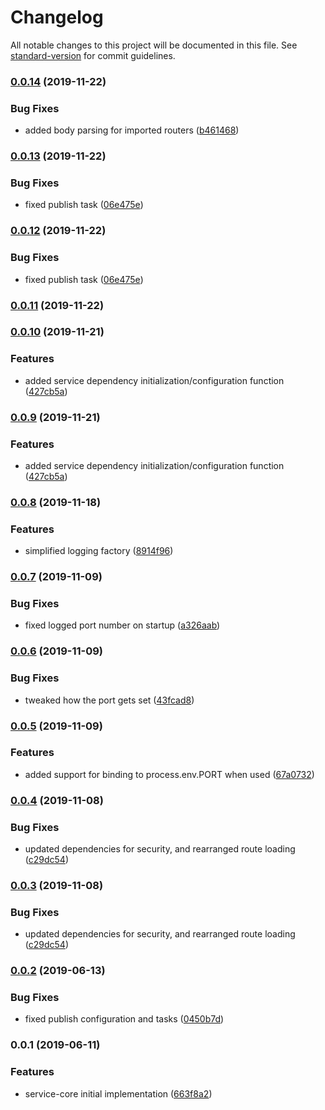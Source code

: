 # Changelog

All notable changes to this project will be documented in this file. See [standard-version](https://github.com/conventional-changelog/standard-version) for commit guidelines.

### [0.0.14](https://github.com/ryexley/service-core/compare/v0.0.13...v0.0.14) (2019-11-22)


### Bug Fixes

* added body parsing for imported routers ([b461468](https://github.com/ryexley/service-core/commit/b46146874da180eb52a5b1e883e463b193049514))

### [0.0.13](https://github.com/ryexley/service-core/compare/v0.0.11...v0.0.13) (2019-11-22)


### Bug Fixes

* fixed publish task ([06e475e](https://github.com/ryexley/service-core/commit/06e475e2862b9fe19b58ec887a9cc254955a5050))

### [0.0.12](https://github.com/ryexley/service-core/compare/v0.0.11...v0.0.12) (2019-11-22)


### Bug Fixes

* fixed publish task ([06e475e](https://github.com/ryexley/service-core/commit/06e475e2862b9fe19b58ec887a9cc254955a5050))

### [0.0.11](https://github.com/ryexley/service-core/compare/v0.0.10...v0.0.11) (2019-11-22)

### [0.0.10](https://github.com/ryexley/service-core/compare/v0.0.8...v0.0.10) (2019-11-21)


### Features

* added service dependency initialization/configuration function ([427cb5a](https://github.com/ryexley/service-core/commit/427cb5a1501b4a38daa70a5d12c684d0a74608bb))

### [0.0.9](https://github.com/ryexley/service-core/compare/v0.0.8...v0.0.9) (2019-11-21)


### Features

* added service dependency initialization/configuration function ([427cb5a](https://github.com/ryexley/service-core/commit/427cb5a1501b4a38daa70a5d12c684d0a74608bb))

### [0.0.8](https://github.com/ryexley/service-core/compare/v0.0.7...v0.0.8) (2019-11-18)


### Features

* simplified logging factory ([8914f96](https://github.com/ryexley/service-core/commit/8914f96769e66f76077880b259a3d597e04cb15f))

### [0.0.7](https://github.com/ryexley/service-core/compare/v0.0.6...v0.0.7) (2019-11-09)


### Bug Fixes

* fixed logged port number on startup ([a326aab](https://github.com/ryexley/service-core/commit/a326aab3f526b391d0626c7a5a5dd95c33ed7587))

### [0.0.6](https://github.com/ryexley/service-core/compare/v0.0.5...v0.0.6) (2019-11-09)


### Bug Fixes

* tweaked how the port gets set ([43fcad8](https://github.com/ryexley/service-core/commit/43fcad8a601400c41c72fd2e83c4059488b30830))

### [0.0.5](https://github.com/ryexley/service-core/compare/v0.0.4...v0.0.5) (2019-11-09)


### Features

* added support for binding to process.env.PORT when used ([67a0732](https://github.com/ryexley/service-core/commit/67a0732d393e4c3244160740eed35bb8ca0942be))

### [0.0.4](https://github.com/ryexley/service-core/compare/v0.0.2...v0.0.4) (2019-11-08)


### Bug Fixes

* updated dependencies for security, and rearranged route loading ([c29dc54](https://github.com/ryexley/service-core/commit/c29dc546dd6f7a91da944cc6e4ac060426542a11))

### [0.0.3](https://github.com/ryexley/service-core/compare/v0.0.2...v0.0.3) (2019-11-08)


### Bug Fixes

* updated dependencies for security, and rearranged route loading ([c29dc54](https://github.com/ryexley/service-core/commit/c29dc546dd6f7a91da944cc6e4ac060426542a11))

### [0.0.2](https://github.com/ryexley/service-core/compare/v0.0.1...v0.0.2) (2019-06-13)


### Bug Fixes

* fixed publish configuration and tasks ([0450b7d](https://github.com/ryexley/service-core/commit/0450b7d))



### 0.0.1 (2019-06-11)


### Features

* service-core initial implementation ([663f8a2](https://github.com/ryexley/service-core/commit/663f8a2))
